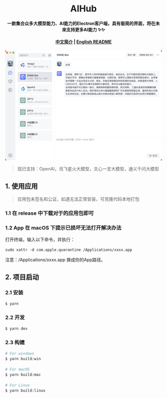 <h1 align="center">AIHub</h1>
<h4 align="center">
一款集合众多大模型能力、AI能力的Electron客户端，具有极简的界面，将在未来支持更多AI能力 ✨✨
</h4>

<h4 align="center">

[中文简介](README-zh.md) | [English README](README.md)

</h4>

![demo](/demo/demo-zh.png)

> 现已支持：OpenAI，讯飞星火大模型，文心一言大模型，通义千问大模型

## 1. 使用应用

> 应用包未签名和公证，如遇无法正常安装，可克隆代码本地打包

### 1.1 在 release 中下载对于的应用包即可

### 1.2 App 在 macOS 下提示已损坏无法打开解决办法

打开终端，输入以下命令，并执行：

`sudo xattr -d com.apple.quarantine /Applications/xxxx.app`

注意：/Applications/xxxx.app 换成你的App路径。

## 2. 项目启动

### 2.1 安装

```bash
$ yarn
```

### 2.2 开发

```bash
$ yarn dev
```

### 2.3 构建

```bash
# For windows
$ yarn build:win

# For macOS
$ yarn build:mac

# For Linux
$ yarn build:linux
```
